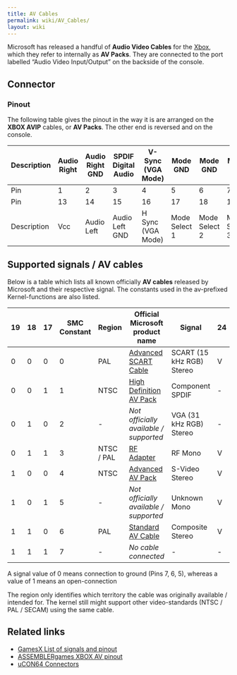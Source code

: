```yaml
---
title: AV Cables
permalink: wiki/AV_Cables/
layout: wiki
---
```


Microsoft has released a handful of **Audio Video Cables** for the
[Xbox](/wiki/Xbox "wikilink"), which they refer to internally as **AV Packs**.
They are connected to the port labelled “Audio Video Input/Output” on
the backside of the console.

Connector
---------

### Pinout

The following table gives the pinout in the way it is are arranged on
the **XBOX AVIP** cables, or **AV Packs**. The other end is reversed and
on the console.

| Description | Audio Right | Audio Right GND | SPDIF Digital Audio | V-Sync (VGA Mode) | Mode GND      | Mode GND      | Mode GND      | GND    | Variable | 9 GND    | Variable | 11 GND   |
|-------------|-------------|-----------------|---------------------|-------------------|---------------|---------------|---------------|--------|----------|----------|----------|----------|
| Pin         | 1           | 2               | 3                   | 4                 | 5             | 6             | 7             | 8      | 9        | 10       | 11       | 12       |
| Pin         | 13          | 14              | 15                  | 16                | 17            | 18            | 19            | 20     | 21       | 22       | 23       | 24       |
| Description | Vcc         | Audio Left      | Audio Left GND      | H Sync (VGA Mode) | Mode Select 1 | Mode Select 2 | Mode Select 3 | (+12V) | 22 GND   | Variable | 24 GND   | Variable |

Supported signals / AV cables
-----------------------------

Below is a table which lists all known officially **AV cables** released
by Microsoft and their respective signal. The constants used in the
av-prefixed Kernel-functions are also listed.

| 19  | 18  | 17  | SMC Constant | Region     | Official Microsoft product name                                                                                                      | Signal                    | 24  | 22  | 11  | 9   | Kernel av-Constant     |
|-----|-----|-----|--------------|------------|--------------------------------------------------------------------------------------------------------------------------------------|---------------------------|-----|-----|-----|-----|------------------------|
| 0   | 0   | 0   | 0            | PAL        | [Advanced SCART Cable](https://web.archive.org/web/20040216131316/http://www.xbox.com:80/en-gb/hardware/scartcable.htm)              | SCART (15 kHz RGB) Stereo | V   | R   | G   | B   | AV\_PACK\_SCART = 3    |
| 0   | 0   | 1   | 1            | NTSC       | [High Definition AV Pack](https://web.archive.org/web/20040210040422/http://www.xbox.com:80/en-US/hardware/highdefinitionavpack.htm) | Component SPDIF           | -   | Pr  | Y   | Pb  | AV\_PACK\_HDTV = 4     |
| 0   | 1   | 0   | 2            | -          | *Not officially available / supported*                                                                                               | VGA (31 kHz RGB) Stereo   | -   | R   | G   | B   | AV\_PACK\_VGA = 5      |
| 0   | 1   | 1   | 3            | NTSC / PAL | [RF Adapter](https://web.archive.org/web/20040319001330/http://www.xbox.com:80/en-us/hardware/rfadapter.htm)                         | RF Mono                   | V   | C   | Y   | -   | AV\_PACK\_RFU = 2      |
| 1   | 0   | 0   | 4            | NTSC       | [Advanced AV Pack](https://web.archive.org/web/20040319001247/http://www.xbox.com:80/en-us/hardware/advancedavpack.htm)              | S-Video Stereo            | V   | C   | Y   | -   | AV\_PACK\_SVIDEO = 6   |
| 1   | 0   | 1   | 5            | -          | *Not officially available / supported*                                                                                               | Unknown Mono              | V   | C   | Y   | -   | AV\_PACK\_NONE = 0     |
| 1   | 1   | 0   | 6            | PAL        | [Standard AV Cable](https://web.archive.org/web/20040216130745/http://www.xbox.com:80/en-gb/hardware/avcable.htm)                    | Composite Stereo          | V   | C   | Y   | -   | AV\_PACK\_STANDARD = 1 |
| 1   | 1   | 1   | 7            | -          | *No cable connected*                                                                                                                 | -                         | -   | -   | -   | -   | AV\_PACK\_NONE = 0     |

A signal value of 0 means connection to ground (Pins 7, 6, 5), whereas a
value of 1 means an open-connection

The region only identifies which territory the cable was originally
available / intended for. The kernel still might support other
video-standards (NTSC / PAL / SECAM) using the same cable.

Related links
-------------

-   [GamesX List of signals and
    pinout](http://www.gamesx.com/avpinouts/xbox.htm)
-   [ASSEMBLERgames XBOX AV
    pinout](https://assemblergames.com/attachments/xboxavippinouttr0-png.13081/)
-   [uCON64
    Connectors](http://ucon64.sourceforge.net/ucon64misc/conn.html)

